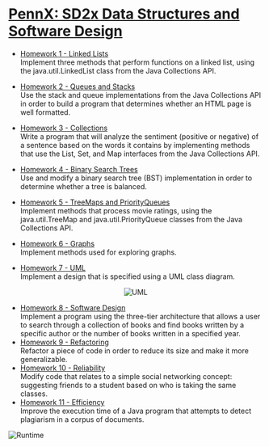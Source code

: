 # [PennX: SD2x Data Structures and Software Design](https://www.edx.org/course/data-structures-software-design-pennx-sd2x)
* [Homework 1 - Linked Lists](https://courses.edx.org/courses/course-v1:PennX+SD2x+2T2019/jump_to/block-v1:PennX+SD2x+2T2019+type@vertical+block@03dfb04193974bdabead27fce313715c)  
Implement three methods that perform functions on a linked list, using the java.util.LinkedList class from the Java Collections API.
* [Homework 2 - Queues and Stacks](https://courses.edx.org/courses/course-v1:PennX+SD2x+2T2019/jump_to/block-v1:PennX+SD2x+2T2019+type@vertical+block@9a009cadc0d5498ca729b7c0ece555bf)  
Use the stack and queue implementations from the Java Collections API in order to build a program that determines whether an HTML page is well formatted.
* [Homework 3 - Collections](https://courses.edx.org/courses/course-v1:PennX+SD2x+2T2019/jump_to/block-v1:PennX+SD2x+2T2019+type@vertical+block@4672157a774e4f28b812722d5ec3fa7f)  
Write a program that will analyze the sentiment (positive or negative) of a sentence based on the words it contains by implementing methods that use the List, Set, and Map interfaces from the Java Collections API.
* [Homework 4 - Binary Search Trees](https://courses.edx.org/courses/course-v1:PennX+SD2x+2T2019/jump_to/block-v1:PennX+SD2x+2T2019+type@vertical+block@1316e27d80ab4d2caf0eb6ff909f7b26)    
Use and modify a binary search tree (BST) implementation in order to determine whether a tree is balanced.
* [Homework 5 - TreeMaps and PriorityQueues](https://courses.edx.org/courses/course-v1:PennX+SD2x+2T2019/jump_to/block-v1:PennX+SD2x+2T2019+type@vertical+block@331efddd14ed4e84841d05bcafe0f50f)  
Implement methods that process movie ratings, using the java.util.TreeMap and java.util.PriorityQueue classes from the Java Collections API.
* [Homework 6 - Graphs](https://courses.edx.org/courses/course-v1:PennX+SD2x+2T2019/jump_to/block-v1:PennX+SD2x+2T2019+type@vertical+block@20e6cc693a9042429462dcc4c40e04e9)  
Implement methods used for exploring graphs.

* [Homework 7 - UML](https://courses.edx.org/courses/course-v1:PennX+SD2x+2T2017/courseware/bd1ca9ec42034882bee3dbf3bb80c912/e387eff4315f4dce9dd0cd986e6ef82d/?activate_block_id=block-v1%3APennX%2BSD2x%2B2T2017%2Btype%40sequential%2Bblock%40e387eff4315f4dce9dd0cd986e6ef82d)  
Implement a design that is specified using a UML class diagram.

<div style="text-align:center">
	<img src="https://studio.edx.org/asset-v1:PennX+SD2x+2T2017+type@asset+block@hw7_uml.jpg" alt="UML">
</div>

* [Homework 8 - Software Design](https://courses.edx.org/courses/course-v1:PennX+SD2x+2T2017/courseware/bd1ca9ec42034882bee3dbf3bb80c912/dfe067073833470cb93dff6b3efad0a0/?activate_block_id=block-v1%3APennX%2BSD2x%2B2T2017%2Btype%40sequential%2Bblock%40dfe067073833470cb93dff6b3efad0a0)  
Implement a program using the three-tier architecture that allows a user to search through a collection of books and find books written by a specific author or the number of books written in a specified year.
* [Homework 9 - Refactoring](https://courses.edx.org/courses/course-v1:PennX+SD2x+2T2019/jump_to/block-v1:PennX+SD2x+2T2019+type@vertical+block@25aa1d46da2e41a5a56573e5f180983c)  
Refactor a piece of code in order to reduce its size and make it more generalizable.
* [Homework 10 - Reliability](https://courses.edx.org/courses/course-v1:PennX+SD2x+2T2019/jump_to/block-v1:PennX+SD2x+2T2019+type@vertical+block@9372fb8191e94f5b8686f264871755cb)  
Modify code that relates to a simple social networking concept: suggesting friends to a student based on who is taking the same classes.
* [Homework 11 - Efficiency](https://courses.edx.org/courses/course-v1:PennX+SD2x+2T2019/jump_to/block-v1:PennX+SD2x+2T2019+type@vertical+block@9a5d4f3869d24cd1b9e7a299cb45f6da)  
Improve the execution time of a Java program that attempts to detect plagiarism in a corpus of documents.  

![Runtime](/HW11/runtime.png?raw=true "1% baseline time")  
     
